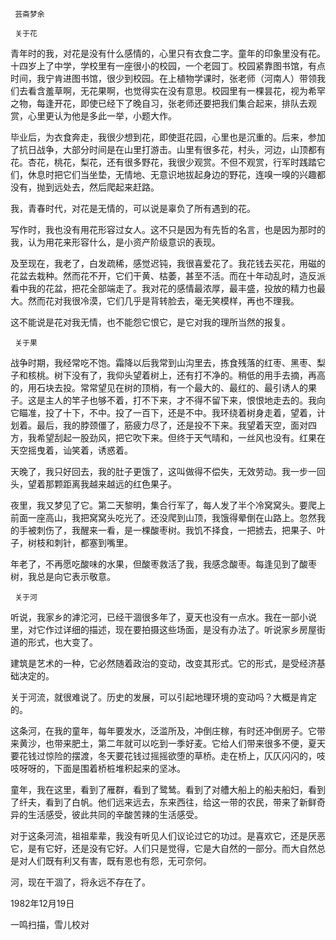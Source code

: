      芸斋梦余 

     关于花 

  青年时的我，对花是没有什么感情的，心里只有衣食二字。童年的印象里没有花。十四岁上了中学，学校里有一座很小的校园，一个老园丁。校园紧靠图书馆，有点时间，我宁肯进图书馆，很少到校园。在上植物学课时，张老师（河南人）带领我们去看含羞草啊，无花果啊，也觉得实在没有意思。校园里有一棵昙花，视为希罕之物，每逢开花，即使已经下了晚自习，张老师还要把我们集合起来，排队去观赏，心里更认为他是多此一举，小题大作。 

  毕业后，为衣食奔走，我很少想到花，即使逛花园，心里也是沉重的。后来，参加了抗日战争，大部分时间是在山里打游击。山里有很多花，村头，河边，山顶都有花。杏花，桃花，梨花，还有很多野花，我很少观赏。不但不观赏，行军时践踏它们，休息时把它们当坐垫，无情地、无意识地拔起身边的野花，连嗅一嗅的兴趣都没有，抛到远处去，然后爬起来赶路。 

  我，青春时代，对花是无情的，可以说是辜负了所有遇到的花。 

  写作时，我也没有用花形容过女人。这不只是因为有先哲的名言，也是因为那时的我，认为用花来形容什么，是小资产阶级意识的表现。 

  及至现在，我老了，白发疏稀，感觉迟钝，我很喜爱花了。我花钱去买花，用磁的花盆去栽种。然而花不开，它们干黄、枯萎，甚至不活。而在十年动乱时，造反派看中我的花盆，把花全部端走了。我对花的感情最浓厚，最丰盛，投放的精力也最大。然而花对我很冷漠，它们几乎是背转脸去，毫无笑模样，再也不理我。 

  这不能说是花对我无情，也不能怨它恨它，是它对我的理所当然的报复。 

     关于果 

  战争时期，我经常吃不饱。霜降以后我常到山沟里去，拣食残落的红枣、黑枣、梨子和核桃。树下没有了，我仰头望着树上，还有打不净的。稍低的用手去摘，再高的，用石块去投。常常望见在树的顶梢，有一个最大的、最红的、最引诱人的果子。这是主人的竿子也够不着，打不下来，才不得不留下来，恨恨地走去的。我向它瞄准，投了十下，不中。投了一百下，还是不中。我环绕着树身走着，望着，计划着。最后，我的脖颈僵了，筋疲力尽了，还是投不下来。我望着天空，面对四方，我希望刮起一股劲风，把它吹下来。但终于天气晴和，一丝风也没有。红果在天空摇曳着，讪笑着，诱惑着。 

  天晚了，我只好回去，我的肚子更饿了，这叫做得不偿失，无效劳动。我一步一回头，望着那颗距离我越来越远的红色果子。 

  夜里，我又梦见了它。第二天黎明，集合行军了，每人发了半个冷窝窝头。要爬上前面一座高山，我把窝窝头吃光了。还没爬到山顶，我饿得晕倒在山路上。忽然我的手被刺伤了，我醒来一看，是一棵酸枣树。我饥不择食，一把掳去，把果子、叶子，树枝和刺针，都塞到嘴里。 

  年老了，不再愿吃酸味的水果，但酸枣救活了我，我感念酸枣。每逢见到了酸枣树，我总是向它表示敬意。 

     关于河 

  听说，我家乡的滹沱河，已经干涸很多年了，夏天也没有一点水。我在一部小说里，对它作过详细的描述，现在要拍摄这些场面，是没有办法了。听说家乡房屋街道的形式，也大变了。 

  建筑是艺术的一种，它必然随着政治的变动，改变其形式。它的形式，是受经济基础决定的。 

  关于河流，就很难说了。历史的发展，可以引起地理环境的变动吗？大概是肯定的。 

  这条河，在我的童年，每年要发水，泛滥所及，冲倒庄稼，有时还冲倒房子。它带来黄沙，也带来肥土，第二年就可以吃到一季好麦。它给人们带来很多不便，夏天要花钱过惊险的摆渡，冬天要花钱过摇摇欲堕的草桥。走在桥上，仄仄闪闪的，吱吱呀呀的，下面是围着桥桩堆积起来的坚冰。 

  童年，我在这里，看到了雁群，看到了鹭鸶。看到了对艚大船上的船夫船妇，看到了纤夫，看到了白帆。他们远来远去，东来西往，给这一带的农民，带来了新鲜奇异的生活感受，彼此共同的辛酸苦辣的生活感受。 

  对于这条河流，祖祖辈辈，我没有听见人们议论过它的功过。是喜欢它，还是厌恶它，是有它好，还是没有它好。人们只是觉得，它是大自然的一部分。而大自然总是对人们既有利又有害，既有恩也有怨，无可奈何。 

  河，现在干涸了，将永远不存在了。 

  1982年12月19日 

  一鸣扫描，雪儿校对 

